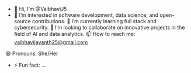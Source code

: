 - 👋 Hi, I’m @VaibhaviJ5
- 👀 I’m interested in software development, data science, and open-source contributions.
🌱 I’m currently learning full stack and cybersecurity.
💞️ I’m looking to collaborate on innovative projects in the field of AI and data analytics.
📫 How to reach me: vaibhavijayanth25@gmail.com

😄 Pronouns: She/Her
- ⚡ Fun fact: ...

<!---
VaibhaviJ5/VaibhaviJ5 is a ✨ special ✨ repository because its `README.md` (this file) appears on your GitHub profile.
You can click the Preview link to take a look at your changes.
--->
